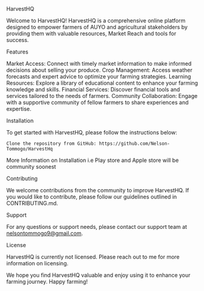 HarvestHQ

Welcome to HarvestHQ! HarvestHQ is a comprehensive online platform designed to empower 
farmers of AUYO and agricultural stakeholders by providing them with valuable resources, Market Reach and tools for success.

Features

Market Access: Connect with timely market information to make informed decisions about selling your produce.
Crop Management: Access weather forecasts and expert advice to optimize your farming strategies.
Learning Resources: Explore a library of educational content to enhance your farming knowledge and skills.
Financial Services: Discover financial tools and services tailored to the needs of farmers.
Community Collaboration: Engage with a supportive community of fellow farmers to share experiences and expertise.

Installation

To get started with HarvestHQ, please follow the instructions below:

    Clone the repository from GitHub: https://github.com/Nelson-Tommogo/HarvestHq
More Information on Installation i.e Play store and Apple store will be community soonest

Contributing

We welcome contributions from the community to improve HarvestHQ. If you would like to contribute, please follow our guidelines outlined in CONTRIBUTING.md.

Support

For any questions or support needs, please contact our support team at nelsontommogo9@gmail.com.

License

HarvestHQ is currently not licensed. Please reach out to me for more information on licensing.

We hope you find HarvestHQ valuable and enjoy using it to enhance your farming journey. Happy farming!
